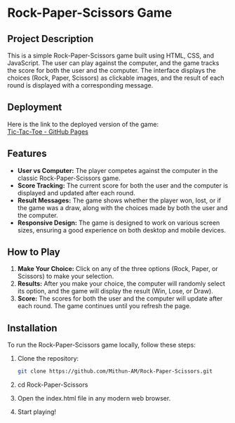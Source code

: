 # Rock-Paper-Scissors Game

## Project Description

This is a simple Rock-Paper-Scissors game built using HTML, CSS, and JavaScript. The user can play against the computer, and the game tracks the score for both the user and the computer. The interface displays the choices (Rock, Paper, Scissors) as clickable images, and the result of each round is displayed with a corresponding message.

## Deployment

Here is the link to the deployed version of the game:  
[Tic-Tac-Toe - GitHub Pages](https://mithun-am.github.io/Rock-Paper-Scissors/)

## Features

- **User vs Computer:** The player competes against the computer in the classic Rock-Paper-Scissors game.
- **Score Tracking:** The current score for both the user and the computer is displayed and updated after each round.
- **Result Messages:** The game shows whether the player won, lost, or if the game was a draw, along with the choices made by both the user and the computer.
- **Responsive Design:** The game is designed to work on various screen sizes, ensuring a good experience on both desktop and mobile devices.

## How to Play

1. **Make Your Choice:** Click on any of the three options (Rock, Paper, or Scissors) to make your selection.
2. **Results:** After you make your choice, the computer will randomly select its option, and the game will display the result (Win, Lose, or Draw).
3. **Score:** The scores for both the user and the computer will update after each round. The game continues until you refresh the page.

## Installation

To run the Rock-Paper-Scissors game locally, follow these steps:

1. Clone the repository:
   ```bash
   git clone https://github.com/Mithun-AM/Rock-Paper-Scissors.git

2. cd Rock-Paper-Scissors

3. Open the index.html file in any modern web browser.

4. Start playing!